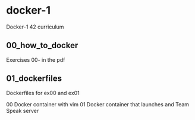 # docker-1
Docker-1 42 curriculum 

## 00_how_to_docker
Exercises 00- in the pdf

## 01_dockerfiles
Dockerfiles for ex00 and ex01

00 Docker container with vim
01 Docker container that launches and Team Speak server

